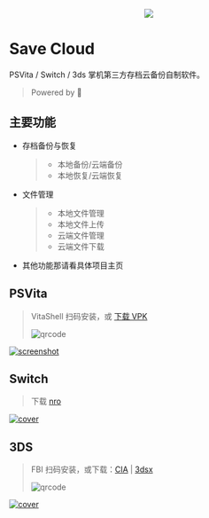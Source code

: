 <p align="center">
  <img src="https://github.com/user-attachments/assets/0012406c-235a-4a5e-94db-70224d627cc6" />
</p>

# Save Cloud

PSVita / Switch / 3ds 掌机第三方存档云备份自制软件。

> Powered by 💖

## 主要功能

- 存档备份与恢复
  > - 本地备份/云端备份
  > - 本地恢复/云端恢复
- 文件管理
  > - 本地文件管理
  > - 本地文件上传
  > - 云端文件管理
  > - 云端文件下载
- 其他功能那请看具体项目主页

## PSVita

> VitaShell 扫码安装，或 [下载 VPK](https://github.com/save-cloud/save-cloud-vita/releases/latest/download/save-cloud.vpk)
>
> ![qrcode](https://github.com/save-cloud/.github/assets/5492542/8072ef7b-84aa-48e6-8609-23de3c950d81)

[![screenshot](https://github.com/save-cloud/.github/assets/5492542/60ee2883-2b65-469e-b9a8-e34b0964b609)](https://github.com/save-cloud/save-cloud-vita)

## Switch

> 下载 [nro](https://github.com/save-cloud/save-cloud-nx/releases/latest/download/save-cloud.nro)

[![cover](https://github.com/save-cloud/.github/assets/5492542/1c7ecb2a-cfe8-460f-9eb3-16ea9ab1d9c7)](https://github.com/save-cloud/save-cloud-nx)

## 3DS

> FBI 扫码安装，或下载：[CIA](https://github.com/save-cloud/save-cloud-3ds/releases/latest/download/save-cloud.cia) | [3dsx](https://github.com/save-cloud/save-cloud-3ds/releases/latest/download/save-cloud.3dsx)
>
> ![qrcode](https://github.com/save-cloud/.github/assets/5492542/3188eb38-cff7-403c-b6d3-35ade2de2650)

[![cover](https://github.com/save-cloud/.github/assets/5492542/568c3cf4-55dc-47b8-b12a-ce6ccfc9bc44)](https://github.com/save-cloud/save-cloud-3ds)
